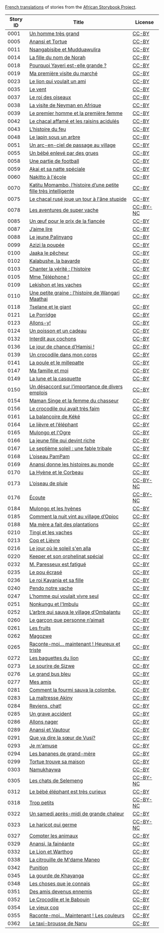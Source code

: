 [French translations](http://my.africanstorybook.org/language/french) of stories from the [African Storybook Project](http://my.africanstorybook.org).

Story ID | Title | License
-------- | ----- | -------
0001 | [Un homme très grand](http://my.africanstorybook.org/stories/un-homme-tr%C3%A8s-grand) | [CC-BY](https://creativecommons.org/licenses/by/4.0/)
0005 | [Anansi et Tortue](http://my.africanstorybook.org/stories/anansi-et-tortue) | [CC-BY](https://creativecommons.org/licenses/by/3.0/)
0011 | [Nsangabisibe et Mudduawulira](http://my.africanstorybook.org/stories/nsangabisibe-et-mudduawulira) | [CC-BY](https://creativecommons.org/licenses/by/4.0/)
0014 | [La fille du nom de Norah](http://my.africanstorybook.org/stories/la-fille-du-nom-de-norah) | [CC-BY](https://creativecommons.org/licenses/by/3.0/)
0018 | [Pourquoi Yayeri est-elle grande ?](http://my.africanstorybook.org/stories/pourquoi-yayeri-est-elle-grande) | [CC-BY](https://creativecommons.org/licenses/by/3.0/)
0019 | [Ma première visite du marché](http://my.africanstorybook.org/stories/ma-premi%C3%A8re-visite-du-march%C3%A9) | [CC-BY](https://creativecommons.org/licenses/by/3.0/)
0023 | [Le lion qui voulait un ami](http://my.africanstorybook.org/stories/le-lion-qui-voulait-un-ami-0) | [CC-BY](https://creativecommons.org/licenses/by/3.0/)
0035 | [Le vent](http://my.africanstorybook.org/stories/le-vent) | [CC-BY](https://creativecommons.org/licenses/by/4.0/)
0037 | [Le roi des oiseaux](http://my.africanstorybook.org/stories/le-roi-des-oiseaux) | [CC-BY](https://creativecommons.org/licenses/by/3.0/)
0038 | [La visite de Neyman en Afrique](http://my.africanstorybook.org/stories/la-visite-de-neyman-en-afrique-0) | [CC-BY](https://creativecommons.org/licenses/by/3.0/)
0039 | [Le premier homme et la première femme](http://my.africanstorybook.org/stories/le-premier-homme-et-la-premi%C3%A8re-femme) | [CC-BY](https://creativecommons.org/licenses/by/3.0/)
0042 | [Le chacal affamé et les raisins acidulés](http://my.africanstorybook.org/stories/le-chacal-affam%C3%A9-et-les-raisins-acidul%C3%A9s-0) | [CC-BY](https://creativecommons.org/licenses/by/3.0/)
0043 | [L’histoire du feu](http://my.africanstorybook.org/stories/l%E2%80%99histoire-du-feu) | [CC-BY](https://creativecommons.org/licenses/by/3.0/)
0048 | [Le lapin sous un arbre](http://my.africanstorybook.org/stories/le-lapin-sous-un-arbre) | [CC-BY](https://creativecommons.org/licenses/by/3.0/)
0051 | [Un arc-en-ciel de passage au village](http://my.africanstorybook.org/stories/un-arc-en-ciel-de-passage-au-village) | [CC-BY](https://creativecommons.org/licenses/by/4.0/)
0055 | [Un bébé enlevé par des grues](http://my.africanstorybook.org/stories/un-b%C3%A9b%C3%A9-enlev%C3%A9-par-des-grues) | [CC-BY](https://creativecommons.org/licenses/by/3.0/)
0058 | [Une partie de football](http://my.africanstorybook.org/stories/une-partie-de-football) | [CC-BY](https://creativecommons.org/licenses/by/3.0/)
0059 | [Akai et sa natte spéciale](http://my.africanstorybook.org/stories/akai-et-sa-natte-sp%C3%A9ciale) | [CC-BY](https://creativecommons.org/licenses/by/3.0/)
0060 | [Nakitto à l'école](http://my.africanstorybook.org/stories/nakitto-%C3%A0-l%C3%A9cole) | [CC-BY](https://creativecommons.org/licenses/by/4.0/)
0070 | [Katitu Momambo, l’histoire d’une petite fille très intelligente](http://my.africanstorybook.org/stories/katitu-momambo-l%E2%80%99histoire-d%E2%80%99une-petite-fille-tr%C3%A8s-intelligente) | [CC-BY](https://creativecommons.org/licenses/by/3.0/)
0075 | [Le chacal rusé joue un tour à l'âne stupide](http://my.africanstorybook.org/stories/le-chacal-rus%C3%A9-joue-un-tour-%C3%A0-l%C3%A2ne-stupide) | [CC-BY](https://creativecommons.org/licenses/by/3.0/)
0078 | [Les aventures de super vache](http://my.africanstorybook.org/stories/les-aventures-de-super-vache) | [CC-BY-NC](https://creativecommons.org/licenses/by-nc/3.0/)
0085 | [Un œuf pour le prix de la fiancée](http://my.africanstorybook.org/stories/un-%C5%93uf-pour-le-prix-de-la-fianc%C3%A9e) | [CC-BY](https://creativecommons.org/licenses/by/3.0/)
0087 | [J’aime lire](http://my.africanstorybook.org/stories/j%E2%80%99aime-lire) | [CC-BY](https://creativecommons.org/licenses/by/3.0/)
0088 | [Le jeune Palinyang](http://my.africanstorybook.org/stories/le-jeune-palinyang) | [CC-BY](https://creativecommons.org/licenses/by/3.0/)
0099 | [Azizi la poupée](http://my.africanstorybook.org/stories/azizi-la-poup%C3%A9e) | [CC-BY](https://creativecommons.org/licenses/by/3.0/)
0100 | [Jaaka le pêcheur](http://my.africanstorybook.org/stories/jaaka-le-p%C3%AAcheur) | [CC-BY](https://creativecommons.org/licenses/by/3.0/)
0102 | [Kalabushe, la bavarde](http://my.africanstorybook.org/stories/kalabushe-la-bavarde) | [CC-BY](https://creativecommons.org/licenses/by/3.0/)
0103 | [Chanter la vérité : l'histoire](http://my.africanstorybook.org/stories/chanter-la-v%C3%A9rit%C3%A9-lhistoire-de-miriam-makeba) | [CC-BY](https://creativecommons.org/licenses/by/3.0/)
0105 | [Mme Téléphone !](http://my.africanstorybook.org/stories/mme-t%C3%A9l%C3%A9phone) | [CC-BY](https://creativecommons.org/licenses/by/4.0/)
0109 | [Lekishon et les vaches](http://my.africanstorybook.org/stories/lekishon-et-les-vaches) | [CC-BY](https://creativecommons.org/licenses/by/4.0/)
0110 | [Une petite graine : l’histoire de Wangari Maathai](http://my.africanstorybook.org/stories/une-petite-graine-l%E2%80%99histoire-de-wangari-maathai) | [CC-BY](https://creativecommons.org/licenses/by/4.0/)
0118 | [Tselane et le giant](http://my.africanstorybook.org/stories/tselane-et-le-giant) | [CC-BY](https://creativecommons.org/licenses/by/3.0/)
0121 | [Le Porridge](http://my.africanstorybook.org/stories/le-porridge) | [CC-BY](https://creativecommons.org/licenses/by/3.0/)
0123 | [Allons-y!](http://my.africanstorybook.org/stories/allons-y) | [CC-BY](https://creativecommons.org/licenses/by/4.0/)
0124 | [Un poisson et un cadeau](http://my.africanstorybook.org/stories/un-poisson-et-un-cadeau-0) | [CC-BY](https://creativecommons.org/licenses/by/3.0/)
0132 | [Interdit aux cochons](http://my.africanstorybook.org/stories/interdit-aux-cochons) | [CC-BY](https://creativecommons.org/licenses/by/3.0/)
0136 | [Le jour de chance d’Hamisi !](http://my.africanstorybook.org/stories/le-jour-de-chance-d%E2%80%99hamisi) | [CC-BY](https://creativecommons.org/licenses/by/3.0/)
0139 | [Un crocodile dans mon corps](http://my.africanstorybook.org/stories/un-crocodile-dans-mon-corps) | [CC-BY](https://creativecommons.org/licenses/by/3.0/)
0141 | [La poule et le millepatte](http://my.africanstorybook.org/stories/la-poule-et-le-millepatte) | [CC-BY](https://creativecommons.org/licenses/by/4.0/)
0147 | [Ma famille et moi](http://my.africanstorybook.org/stories/ma-famille-et-moi) | [CC-BY](https://creativecommons.org/licenses/by/3.0/)
0149 | [La lune et la casquette](http://my.africanstorybook.org/stories/la-lune-et-la-casquette-0) | [CC-BY](https://creativecommons.org/licenses/by/3.0/)
0150 | [Un désaccord sur l’importance de divers emplois](http://my.africanstorybook.org/stories/un-d%C3%A9saccord-sur-l%E2%80%99importance-de-divers-emplois) | [CC-BY](https://creativecommons.org/licenses/by/4.0/)
0154 | [Maman Singe et la femme du chasseur](http://my.africanstorybook.org/stories/maman-singe-et-la-femme-du-chasseur) | [CC-BY](https://creativecommons.org/licenses/by/3.0/)
0156 | [Le crocodile qui avait très faim](http://my.africanstorybook.org/stories/le-crocodile-qui-avait-tr%C3%A8s-faim) | [CC-BY](https://creativecommons.org/licenses/by/3.0/)
0161 | [La balançoire de Kéké](http://my.africanstorybook.org/stories/la-balan%C3%A7oire-de-k%C3%A9k%C3%A9) | [CC-BY](https://creativecommons.org/licenses/by/3.0/)
0164 | [Le lièvre et l’éléphant](http://my.africanstorybook.org/stories/le-li%C3%A8vre-et-l%E2%80%99%C3%A9l%C3%A9phant-0) | [CC-BY](https://creativecommons.org/licenses/by/3.0/)
0165 | [Mulongo et l'Ogre](http://my.africanstorybook.org/stories/mulongo-et-logre) | [CC-BY](https://creativecommons.org/licenses/by/4.0/)
0166 | [La jeune fille qui devint riche](http://my.africanstorybook.org/stories/la-jeune-fille-qui-devint-riche) | [CC-BY](https://creativecommons.org/licenses/by/3.0/)
0167 | [Le septième soleil : une fable tribale](http://my.africanstorybook.org/stories/le-septi%C3%A8me-soleil-une-fable-tribale-d%E2%80%99odisha-en-inde) | [CC-BY](https://creativecommons.org/licenses/by/3.0/)
0168 | [L’oiseau PamPam](http://my.africanstorybook.org/stories/l%E2%80%99oiseau-pam-pam) | [CC-BY](https://creativecommons.org/licenses/by/3.0/)
0169 | [Anansi donne les histoires au monde](http://my.africanstorybook.org/stories/anansi-donne-les-histoires-au-monde) | [CC-BY](https://creativecommons.org/licenses/by/3.0/)
0170 | [La Hyène et le Corbeau](http://my.africanstorybook.org/stories/la-hy%C3%A8ne-et-le-corbeau) | [CC-BY](https://creativecommons.org/licenses/by/3.0/)
0173 | [L’oiseau de pluie](http://my.africanstorybook.org/stories/l%E2%80%99oiseau-de-pluie) | [CC-BY-NC](https://creativecommons.org/licenses/by-nc/3.0/)
0176 | [Écoute](http://my.africanstorybook.org/stories/%C3%A9coute) | [CC-BY-NC](https://creativecommons.org/licenses/by-nc/3.0/)
0184 | [Mulongo et les hyènes](http://my.africanstorybook.org/stories/mulongo-et-les-hy%C3%A8nes) | [CC-BY](https://creativecommons.org/licenses/by/3.0/)
0185 | [Comment la nuit vint au village d’Opioc](http://my.africanstorybook.org/stories/comment-la-nuit-vint-au-village-d%E2%80%99opioc) | [CC-BY](https://creativecommons.org/licenses/by/3.0/)
0188 | [Ma mère a fait des plantations](http://my.africanstorybook.org/stories/ma-m%C3%A8re-fait-des-plantations-0) | [CC-BY](https://creativecommons.org/licenses/by/3.0/)
0210 | [Tingi et les vaches](http://my.africanstorybook.org/stories/tingi-et-les-vaches-0) | [CC-BY](https://creativecommons.org/licenses/by/3.0/)
0213 | [Coq et Lièvre](http://my.africanstorybook.org/stories/coq-et-li%C3%A8vre) | [CC-BY](https://creativecommons.org/licenses/by/4.0/)
0216 | [Le jour où le soleil s'en alla](http://my.africanstorybook.org/stories/le-jour-o%C3%B9-le-soleil-sen-alla) | [CC-BY](https://creativecommons.org/licenses/by/4.0/)
0220 | [Keeper et son orphelinat spécial](http://my.africanstorybook.org/stories/keeper-et-son-orphelinat-sp%C3%A9cial) | [CC-BY](https://creativecommons.org/licenses/by/4.0/)
0232 | [M. Paresseux est fatigué](http://my.africanstorybook.org/stories/m-paresseux-est-fatigu%C3%A9) | [CC-BY](https://creativecommons.org/licenses/by/3.0/)
0235 | [Le pou écrasé](http://my.africanstorybook.org/stories/le-pou-%C3%A9cras%C3%A9) | [CC-BY](https://creativecommons.org/licenses/by/3.0/)
0236 | [Le roi Kayanja et sa fille](http://my.africanstorybook.org/stories/le-roi-kayanja-et-sa-fille) | [CC-BY](https://creativecommons.org/licenses/by/3.0/)
0240 | [Pendo notre vache](http://my.africanstorybook.org/stories/pendo-notre-vache) | [CC-BY](https://creativecommons.org/licenses/by/3.0/)
0247 | [L’homme qui voulait vivre seul](http://my.africanstorybook.org/stories/l%E2%80%99homme-qui-voulait-vivre-seul) | [CC-BY](https://creativecommons.org/licenses/by/3.0/)
0251 | [Nonkungu et l'Imbulu](http://my.africanstorybook.org/stories/nonkungu-et-limbulu) | [CC-BY](https://creativecommons.org/licenses/by/3.0/)
0252 | [L’arbre qui sauva le village d’Ombalantu](http://my.africanstorybook.org/stories/l%E2%80%99arbre-qui-sauva-le-village-d%E2%80%99ombalantu-0) | [CC-BY](https://creativecommons.org/licenses/by/3.0/)
0260 | [Le garçon que personne n’aimait](http://my.africanstorybook.org/stories/le-gar%C3%A7on-que-personne-n%E2%80%99aimait) | [CC-BY](https://creativecommons.org/licenses/by/3.0/)
0261 | [Les fruits](http://my.africanstorybook.org/stories/les-fruits) | [CC-BY](https://creativecommons.org/licenses/by/3.0/)
0262 | [Magozwe](http://my.africanstorybook.org/stories/magozwe-2) | [CC-BY](https://creativecommons.org/licenses/by/4.0/)
0265 | [Raconte-moi… maintenant ! Heureux et triste](http://my.africanstorybook.org/stories/raconte-moi%E2%80%A6-maintenant-heureux-et-triste) | [CC-BY](https://creativecommons.org/licenses/by/3.0/)
0272 | [Les baguettes du lion](http://my.africanstorybook.org/stories/les-baguettes-du-lion) | [CC-BY](https://creativecommons.org/licenses/by/3.0/)
0273 | [Le sourire de Sizwe](http://my.africanstorybook.org/stories/le-sourire-de-sizwe) | [CC-BY](https://creativecommons.org/licenses/by/3.0/)
0276 | [Le grand bus bleu](http://my.africanstorybook.org/stories/le-grand-bus-bleu) | [CC-BY](https://creativecommons.org/licenses/by/4.0/)
0277 | [Mes amis](http://my.africanstorybook.org/stories/mes-amis) | [CC-BY](https://creativecommons.org/licenses/by/3.0/)
0281 | [Comment la fourmi sauva la colombe.](http://my.africanstorybook.org/stories/comment-la-fourmi-sauva-la-colombe) | [CC-BY](https://creativecommons.org/licenses/by/3.0/)
0283 | [La maîtresse Akiny](http://my.africanstorybook.org/stories/la-ma%C3%AEtresse-akiny) | [CC-BY](https://creativecommons.org/licenses/by/3.0/)
0284 | [Reviens, chat!](http://my.africanstorybook.org/stories/reviens-chat) | [CC-BY](https://creativecommons.org/licenses/by/3.0/)
0285 | [Un grave accident](http://my.africanstorybook.org/stories/un-grave-accident) | [CC-BY](https://creativecommons.org/licenses/by/3.0/)
0286 | [Allons nager](http://my.africanstorybook.org/stories/allons-nager) | [CC-BY](https://creativecommons.org/licenses/by/3.0/)
0289 | [Anansi et Vautour](http://my.africanstorybook.org/stories/anansi-et-vautour) | [CC-BY](https://creativecommons.org/licenses/by/3.0/)
0291 | [Que va dire la sœur de Vusi?](http://my.africanstorybook.org/stories/que-va-dire-la-s%C5%93ur-de-vusi) | [CC-BY](https://creativecommons.org/licenses/by/3.0/)
0293 | [Je m'amuse](http://my.africanstorybook.org/stories/i-enjoyje-mamuse) | [CC-BY](https://creativecommons.org/licenses/by/3.0/)
0294 | [Les bananes de grand-mère](http://my.africanstorybook.org/stories/les-bananes-de-grand-m%C3%A8re) | [CC-BY](https://creativecommons.org/licenses/by/3.0/)
0299 | [Tortue trouve sa maison](http://my.africanstorybook.org/stories/tortue-trouve-sa-maison-0) | [CC-BY](https://creativecommons.org/licenses/by/3.0/)
0303 | [Namukhaywa](http://my.africanstorybook.org/stories/namukhaywa-4) | [CC-BY](https://creativecommons.org/licenses/by/3.0/)
0305 | [Les chats de Selemeng](http://my.africanstorybook.org/stories/les-chats-de-selemeng) | [CC-BY-NC](https://creativecommons.org/licenses/by-nc/4.0/)
0312 | [Le bébé éléphant est très curieux](http://my.africanstorybook.org/stories/le-b%C3%A9b%C3%A9-%C3%A9l%C3%A9phant-est-tr%C3%A8s-curieux) | [CC-BY](https://creativecommons.org/licenses/by/3.0/)
0318 | [Trop petits](http://my.africanstorybook.org/stories/trop-petits) | [CC-BY-NC](https://creativecommons.org/licenses/by-nc/3.0/)
0322 | [Un samedi après-midi de grande chaleur](http://my.africanstorybook.org/stories/un-samedi-apr%C3%A8s-midi-de-grande-chaleur) | [CC-BY](https://creativecommons.org/licenses/by/3.0/)
0323 | [Le haricot qui germe](http://my.africanstorybook.org/stories/le-haricot-qui-germe) | [CC-BY-NC](https://creativecommons.org/licenses/by-nc/3.0/)
0327 | [Compter les animaux](http://my.africanstorybook.org/stories/compter-les-animaux-0) | [CC-BY](https://creativecommons.org/licenses/by/3.0/)
0329 | [Anansi, la fainéante](http://my.africanstorybook.org/stories/anansi-la-fain%C3%A9ante) | [CC-BY](https://creativecommons.org/licenses/by/3.0/)
0332 | [Le Lion et Warthog](http://my.africanstorybook.org/stories/le-lion-et-warthog-0) | [CC-BY](https://creativecommons.org/licenses/by/3.0/)
0338 | [La citrouille de M'dame Maneo](http://my.africanstorybook.org/stories/la-citrouille-de-mdame-maneo) | [CC-BY](https://creativecommons.org/licenses/by/4.0/)
0342 | [Punition](http://my.africanstorybook.org/stories/punition) | [CC-BY](https://creativecommons.org/licenses/by/3.0/)
0345 | [La gourde de Khayanga](http://my.africanstorybook.org/stories/la-gourde-de-khayanga) | [CC-BY](https://creativecommons.org/licenses/by/3.0/)
0348 | [Les choses que je connais](http://my.africanstorybook.org/stories/les-choses-que-je-connais-0) | [CC-BY](https://creativecommons.org/licenses/by/3.0/)
0351 | [Des amis devenus ennemis](http://my.africanstorybook.org/stories/des-amis-devenus-ennemis) | [CC-BY](https://creativecommons.org/licenses/by/4.0/)
0352 | [Le Crocodile et le Babouin](http://my.africanstorybook.org/stories/le-crocodile-et-le-babouin) | [CC-BY](https://creativecommons.org/licenses/by/3.0/)
0354 | [Le vieux coq](http://my.africanstorybook.org/stories/le-vieux-coq) | [CC-BY](https://creativecommons.org/licenses/by/3.0/)
0355 | [Raconte-moi… Maintenant ! Les couleurs](http://my.africanstorybook.org/stories/raconte-moi%E2%80%A6-maintenant-les-couleurs) | [CC-BY](https://creativecommons.org/licenses/by/3.0/)
0362 | [Le taxi-brousse de Nanu](http://my.africanstorybook.org/stories/le-taxi-brousse-de-nanu) | [CC-BY](https://creativecommons.org/licenses/by/3.0/)
